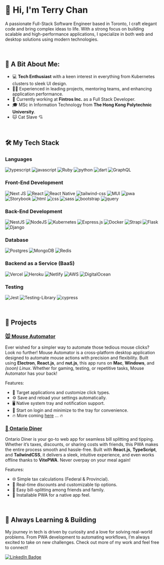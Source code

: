 # 👋 Hi, I'm Terry Chan

A passionate Full-Stack Software Engineer based in Toronto, I craft elegant code and bring complex ideas to life. With a strong focus on building scalable and high-performance applications, I specialize in both web and desktop solutions using modern technologies.

<br>

## 🌟 A Bit About Me:
- 💻 **Tech Enthusiast** with a keen interest in everything from Kubernetes clusters to sleek UI design.
- 👨‍💻 Experienced in leading projects, mentoring teams, and enhancing application performance.
- 💼 Currently working at **Fintros Inc.** as a Full Stack Developer.
- 🎓 MSc in Information Technology from **The Hong Kong Polytechnic University**.
- 🐱 Cat Slave 💘  

<br>

## 🛠️ My Tech Stack

### Languages

![typescript](https://img.shields.io/badge/TypeScript-3178C6?style=for-the-badge&logo=typescript&logoColor=white)
![javascript](https://img.shields.io/badge/JavaScript-323330?style=for-the-badge&logo=javascript&logoColor=F7DF1E)
![Ruby](https://img.shields.io/badge/ruby-%23CC342D.svg?style=for-the-badge&logo=ruby&logoColor=white)
![python](https://img.shields.io/badge/Python-3776AB?style=for-the-badge&logo=python&logoColor=white)
![dart](https://img.shields.io/badge/Dart-28B6F6?style=for-the-badge&logo=dart&logoColor=white)
![GraphQL](https://img.shields.io/badge/-GraphQL-E10098?style=for-the-badge&logo=graphql&logoColor=white)

### Front-End Development

![Next JS](https://img.shields.io/badge/Next-black?style=for-the-badge&logo=next.js&logoColor=white)
![React](https://img.shields.io/badge/react-%2320232a.svg?style=for-the-badge&logo=react&logoColor=%2361DAFB)
![React Native](https://img.shields.io/badge/react_native-%2320232a.svg?style=for-the-badge&logo=react&logoColor=%2361DAFB)
![tailwind-css](https://img.shields.io/badge/tailwind_css-06B6D4?style=for-the-badge&logo=tailwind-css&logoColor=white)
![MUI](https://img.shields.io/badge/MUI-%230081CB.svg?style=for-the-badge&logo=mui&logoColor=white)
![pwa](https://img.shields.io/badge/Progressive_Web_App-4285F4?style=for-the-badge&logo=googlechrome&logoColor=white)
![Storybook](https://img.shields.io/badge/-Storybook-FF4785?style=for-the-badge&logo=storybook&logoColor=white)
![html](https://img.shields.io/badge/HTML5-E34F26?style=for-the-badge&logo=html5&logoColor=white)
![css](https://img.shields.io/badge/CSS3-1572B6?style=for-the-badge&logo=css3&logoColor=white)
![sass](https://img.shields.io/badge/SASS-CC6699?style=for-the-badge&logo=sass&logoColor=white)
![bootstrap](https://img.shields.io/badge/Bootstrap-563D7C?style=for-the-badge&logo=bootstrap&logoColor=white)
![jquery](https://img.shields.io/badge/jQuery-0769AD?style=for-the-badge&logo=jquery&logoColor=white)

### Back-End Development
![NestJS](https://img.shields.io/badge/nestjs-%23E0234E.svg?style=for-the-badge&logo=nestjs&logoColor=white)
![NodeJS](https://img.shields.io/badge/node.js-6DA55F?style=for-the-badge&logo=node.js&logoColor=white)
![Kubernetes](https://img.shields.io/badge/kubernetes-%23326ce5.svg?style=for-the-badge&logo=kubernetes&logoColor=white)
![Express.js](https://img.shields.io/badge/express.js-%23404d59.svg?style=for-the-badge&logo=express&logoColor=%2361DAFB)
![Docker](https://img.shields.io/badge/docker-%230db7ed.svg?style=for-the-badge&logo=docker&logoColor=white)
![Strapi](https://img.shields.io/badge/strapi-%232E7EEA.svg?style=for-the-badge&logo=strapi&logoColor=white)
![Flask](https://img.shields.io/badge/flask-%23000.svg?style=for-the-badge&logo=flask&logoColor=white)
![Django](https://img.shields.io/badge/django-%23092E20.svg?style=for-the-badge&logo=django&logoColor=white)

### Database
![Postgres](https://img.shields.io/badge/postgres-%23316192.svg?style=for-the-badge&logo=postgresql&logoColor=white)
![MongoDB](https://img.shields.io/badge/MongoDB-%234ea94b.svg?style=for-the-badge&logo=mongodb&logoColor=white)
![Redis](https://img.shields.io/badge/redis-%23DD0031.svg?style=for-the-badge&logo=redis&logoColor=white)


### Backend as a Service (BaaS)

![Vercel](https://img.shields.io/badge/vercel-%23000000.svg?style=for-the-badge&logo=vercel&logoColor=white)
![Heroku](https://img.shields.io/badge/heroku-%23430098.svg?style=for-the-badge&logo=heroku&logoColor=white)
![Netlify](https://img.shields.io/badge/netlify-%23000000.svg?style=for-the-badge&logo=netlify&logoColor=#00C7B7)
![AWS](https://img.shields.io/badge/AWS-%23FF9900.svg?style=for-the-badge&logo=amazon-aws&logoColor=white)
![DigitalOcean](https://img.shields.io/badge/DigitalOcean-%230167ff.svg?style=for-the-badge&logo=digitalOcean&logoColor=white)

### Testing

![Jest](https://img.shields.io/badge/-jest-%23C21325?style=for-the-badge&logo=jest&logoColor=white)
![Testing-Library](https://img.shields.io/badge/-TestingLibrary-%23E33332?style=for-the-badge&logo=testing-library&logoColor=white)
![cypress](https://img.shields.io/badge/-cypress-%23E5E5E5?style=for-the-badge&logo=cypress&logoColor=058a5e)


<br>

## 🚀 Projects

### [🐭 Mouse Automator](https://github.com/cch01/mouse-automator)
Ever wished for a simpler way to automate those tedious mouse clicks? Look no further! Mouse Automator is a cross-platform desktop application designed to automate mouse actions with precision and flexibility. Built using **Electron**, **React.js**, and **nut.js**, this app runs on **Mac**, **Windows**, and *(soon) Linux*. Whether for gaming, testing, or repetitive tasks, Mouse Automator has your back!

Features:
- 🎯 Target applications and customize click types.
- ⚙️ Save and reload your settings automatically.
- 🖥️ Native system tray and notification support.
- 🚀 Start on login and minimize to the tray for convenience.
- 🔥 More coming [here](https://github.com/cch01/mouse-automator?tab=readme-ov-file#%EF%B8%8Ffeature-roadmap) ... 🔥

### [🍁 Ontario Diner](https://github.com/cch01/ontario-diner)
Ontario Diner is your go-to web app for seamless bill splitting and tipping. Whether it’s taxes, discounts, or sharing costs with friends, this PWA makes the entire process smooth and hassle-free. Built with **React.js**, **TypeScript**, and **TailwindCSS**, it delivers a sleek, intuitive experience, and even works offline thanks to **VitePWA**. Never overpay on your meal again!

Features:
- 🌐 Simple tax calculations (Federal & Provincial).
- 🎯 Real-time discounts and customizable tip options.
- 👥 Easy bill-splitting among friends and family.
- 📱 Installable PWA for a native app feel.

<br>
  
## 🌱 Always Learning & Building
My journey in tech is driven by curiosity and a love for solving real-world problems. From PWA development to automating workflows, I’m always excited to take on new challenges. Check out more of my work and feel free to connect!

[![LinkedIn Badge](https://img.shields.io/badge/LinkedIn-Connect-blue?style=for-the-badge&logo=linkedin)](https://www.linkedin.com/in/terry-chan-a02666216)
